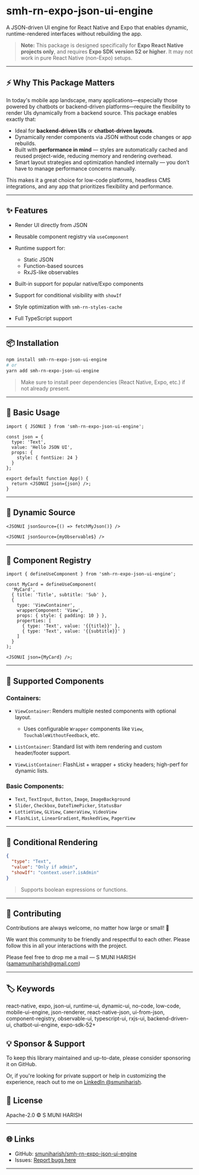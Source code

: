 # smh-rn-expo-json-ui-engine

<!-- Keywords: react-native, expo, json-ui, runtime-ui, dynamic-ui, no-code, low-code, mobile-ui-engine, json-renderer, react-native-json, ui-from-json, component-registry, observable-ui, typescript-ui, rxjs-ui -->

A JSON-driven UI engine for React Native and Expo that enables dynamic, runtime-rendered interfaces without rebuilding the app.

> **Note:** This package is designed specifically for **Expo React Native projects only**, and requires **Expo SDK version 52 or higher**. It may not work in pure React Native (non-Expo) setups.

---

## ⚡ Why This Package Matters

In today's mobile app landscape, many applications—especially those powered by chatbots or backend-driven platforms—require the flexibility to render UIs dynamically from a backend source. This package enables exactly that:

* Ideal for **backend-driven UIs** or **chatbot-driven layouts**.
* Dynamically render components via JSON without code changes or app rebuilds.
* Built with **performance in mind** — styles are automatically cached and reused project-wide, reducing memory and rendering overhead.
* Smart layout strategies and optimization handled internally — you don’t have to manage performance concerns manually.

This makes it a great choice for low-code platforms, headless CMS integrations, and any app that prioritizes flexibility and performance.

---

## ✨ Features

* Render UI directly from JSON
* Reusable component registry via `useComponent`
* Runtime support for:

  * Static JSON
  * Function-based sources
  * RxJS-like observables
* Built-in support for popular native/Expo components
* Support for conditional visibility with `showIf`
* Style optimization with `smh-rn-styles-cache`
* Full TypeScript support

---

## 📦 Installation

```bash
npm install smh-rn-expo-json-ui-engine
# or
yarn add smh-rn-expo-json-ui-engine
```

> Make sure to install peer dependencies (React Native, Expo, etc.) if not already present.

---

## 🚀 Basic Usage

```tsx
import { JSONUI } from 'smh-rn-expo-json-ui-engine';

const json = {
  type: 'Text',
  value: 'Hello JSON UI',
  props: {
    style: { fontSize: 24 }
  }
};

export default function App() {
  return <JSONUI json={json} />;
}
```

---

## 🔄 Dynamic Source

```tsx
<JSONUI jsonSource={() => fetchMyJson()} />
```

```tsx
<JSONUI jsonSource={myObservable$} />
```

---

## 🧩 Component Registry

```tsx
import { defineUseComponent } from 'smh-rn-expo-json-ui-engine';

const MyCard = defineUseComponent(
  'MyCard',
  { title: 'Title', subtitle: 'Sub' },
  {
    type: 'ViewContainer',
    wrapperComponent: 'View',
    props: { style: { padding: 10 } },
    properties: [
      { type: 'Text', value: '{{title}}' },
      { type: 'Text', value: '{{subtitle}}' }
    ]
  }
);

<JSONUI json={MyCard} />;
```

---

## 🧱 Supported Components

### Containers:

* `ViewContainer`: Renders multiple nested components with optional layout.

  * Uses configurable `Wrapper` components like `View`, `TouchableWithoutFeedback`, etc.
* `ListContainer`: Standard list with item rendering and custom header/footer support.
* `ViewListContainer`: FlashList + wrapper + sticky headers; high-perf for dynamic lists.

### Basic Components:

* `Text`, `TextInput`, `Button`, `Image`, `ImageBackground`
* `Slider`, `Checkbox`, `DateTimePicker`, `StatusBar`
* `LottieView`, `GLView`, `CameraView`, `VideoView`
* `FlashList`, `LinearGradient`, `MaskedView`, `PagerView`

---

## 🧠 Conditional Rendering

```json
{
  "type": "Text",
  "value": "Only if admin",
  "showIf": "context.user?.isAdmin"
}
```

> Supports boolean expressions or functions.

---

## 🤝 Contributing

Contributions are always welcome, no matter how large or small! 🙌

We want this community to be friendly and respectful to each other. Please follow this in all your interactions with the project.

Please feel free to drop me a mail — S MUNI HARISH ([samamuniharish@gmail.com](mailto:samamuniharish@gmail.com))

---

## 🏷️ Keywords

react-native, expo, json-ui, runtime-ui, dynamic-ui, no-code, low-code, mobile-ui-engine, json-renderer, react-native-json, ui-from-json, component-registry, observable-ui, typescript-ui, rxjs-ui, backend-driven-ui, chatbot-ui-engine, expo-sdk-52+

## 💡 Sponsor & Support

To keep this library maintained and up-to-date, please consider sponsoring it on GitHub.

Or, if you're looking for private support or help in customizing the experience, reach out to me on [LinkedIn @smuniharish](https://www.linkedin.com/in/smuniharish).

## 📘 License

Apache-2.0 © S MUNI HARISH

---

## 🌐 Links

* GitHub: [smuniharish/smh-rn-expo-json-ui-engine](https://github.com/smuniharish/smh-rn-expo-json-ui-engine)
* Issues: [Report bugs here](https://github.com/smuniharish/smh-rn-expo-json-ui-engine/issues)

---
